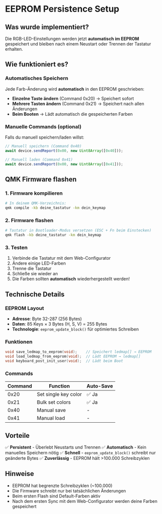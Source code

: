 # EEPROM Persistence Setup

## Was wurde implementiert?

Die RGB-LED-Einstellungen werden jetzt **automatisch im EEPROM** gespeichert und bleiben nach einem Neustart oder Trennen der Tastatur erhalten.

## Wie funktioniert es?

### Automatisches Speichern

Jede Farb-Änderung wird **automatisch** in den EEPROM geschrieben:

- **Einzelne Taste ändern** (Command 0x20) → Speichert sofort
- **Mehrere Tasten ändern** (Command 0x21) → Speichert nach allen Änderungen
- **Beim Booten** → Lädt automatisch die gespeicherten Farben

### Manuelle Commands (optional)

Falls du manuell speichern/laden willst:

```javascript
// Manuell speichern (Command 0x40)
await device.sendReport(0x00, new Uint8Array([0x40]));

// Manuell laden (Command 0x41)
await device.sendReport(0x00, new Uint8Array([0x41]));
```

## QMK Firmware flashen

### 1. Firmware kompilieren

```bash
# In deinem QMK-Verzeichnis:
qmk compile -kb deine_tastatur -km dein_keymap
```

### 2. Firmware flashen

```bash
# Tastatur in Bootloader-Modus versetzen (ESC + Fn beim Einstecken)
qmk flash -kb deine_tastatur -km dein_keymap
```

### 3. Testen

1. Verbinde die Tastatur mit dem Web-Configurator
2. Ändere einige LED-Farben
3. Trenne die Tastatur
4. Schließe sie wieder an
5. Die Farben sollten **automatisch** wiederhergestellt werden!

## Technische Details

### EEPROM Layout

- **Adresse**: Byte 32-287 (256 Bytes)
- **Daten**: 85 Keys × 3 Bytes (H, S, V) = 255 Bytes
- **Technologie**: `eeprom_update_block()` für optimiertes Schreiben

### Funktionen

```c
void save_ledmap_to_eeprom(void);    // Speichert ledmap[] → EEPROM
void load_ledmap_from_eeprom(void);  // Lädt EEPROM → ledmap[]
void keyboard_post_init_user(void);  // Lädt beim Boot
```

### Commands

| Command | Function | Auto-Save |
|---------|----------|-----------|
| 0x20 | Set single key color | ✅ Ja |
| 0x21 | Bulk set colors | ✅ Ja |
| 0x40 | Manual save | - |
| 0x41 | Manual load | - |

## Vorteile

✅ **Persistent** - Überlebt Neustarts und Trennen
✅ **Automatisch** - Kein manuelles Speichern nötig
✅ **Schnell** - `eeprom_update_block()` schreibt nur geänderte Bytes
✅ **Zuverlässig** - EEPROM hält >100.000 Schreibzyklen

## Hinweise

- EEPROM hat begrenzte Schreibzyklen (~100.000)
- Die Firmware schreibt nur bei tatsächlichen Änderungen
- Beim ersten Flash sind Default-Farben aktiv
- Nach dem ersten Sync mit dem Web-Configurator werden deine Farben gespeichert
